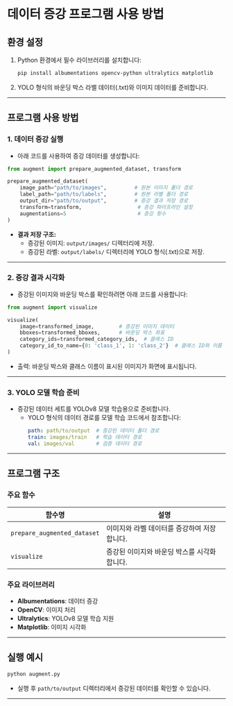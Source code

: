 # 데이터 증강 프로그램 사용 방법

## 환경 설정
1. Python 환경에서 필수 라이브러리를 설치합니다:
   ```bash
   pip install albumentations opencv-python ultralytics matplotlib
   ```
2. YOLO 형식의 바운딩 박스 라벨 데이터(.txt)와 이미지 데이터를 준비합니다.

---

## 프로그램 사용 방법

### 1. 데이터 증강 실행
- 아래 코드를 사용하여 증강 데이터를 생성합니다:

```python
from augment import prepare_augmented_dataset, transform

prepare_augmented_dataset(
    image_path="path/to/images",         # 원본 이미지 폴더 경로
    label_path="path/to/labels",         # 원본 라벨 폴더 경로
    output_dir="path/to/output",         # 증강 결과 저장 경로
    transform=transform,                  # 증강 파이프라인 설정
    augmentations=5                       # 증강 횟수
)
```

- **결과 저장 구조:**
  - 증강된 이미지: `output/images/` 디렉터리에 저장.
  - 증강된 라벨: `output/labels/` 디렉터리에 YOLO 형식(.txt)으로 저장.

---

### 2. 증강 결과 시각화
- 증강된 이미지와 바운딩 박스를 확인하려면 아래 코드를 사용합니다:

```python
from augment import visualize

visualize(
    image=transformed_image,        # 증강된 이미지 데이터
    bboxes=transformed_bboxes,      # 바운딩 박스 좌표
    category_ids=transformed_category_ids,  # 클래스 ID
    category_id_to_name={0: 'class_1', 1: 'class_2'}  # 클래스 ID와 이름 매핑
)
```
- 출력: 바운딩 박스와 클래스 이름이 표시된 이미지가 화면에 표시됩니다.

---

### 3. YOLO 모델 학습 준비
- 증강된 데이터 세트를 YOLOv8 모델 학습용으로 준비합니다.
  - YOLO 형식의 데이터 경로를 모델 학습 코드에서 참조합니다:
    ```yaml
    path: path/to/output  # 증강된 데이터 폴더 경로
    train: images/train   # 학습 데이터 경로
    val: images/val       # 검증 데이터 경로
    ````

---

## 프로그램 구조

### 주요 함수
| 함수명                     | 설명                                             |
|----------------------------|--------------------------------------------------|
| `prepare_augmented_dataset` | 이미지와 라벨 데이터를 증강하여 저장합니다.        |
| `visualize`                 | 증강된 이미지와 바운딩 박스를 시각화합니다.        |

### 주요 라이브러리
- **Albumentations**: 데이터 증강
- **OpenCV**: 이미지 처리
- **Ultralytics**: YOLOv8 모델 학습 지원
- **Matplotlib**: 이미지 시각화

---

## 실행 예시
```bash
python augment.py
```
- 실행 후 `path/to/output` 디렉터리에서 증강된 데이터를 확인할 수 있습니다.

---

